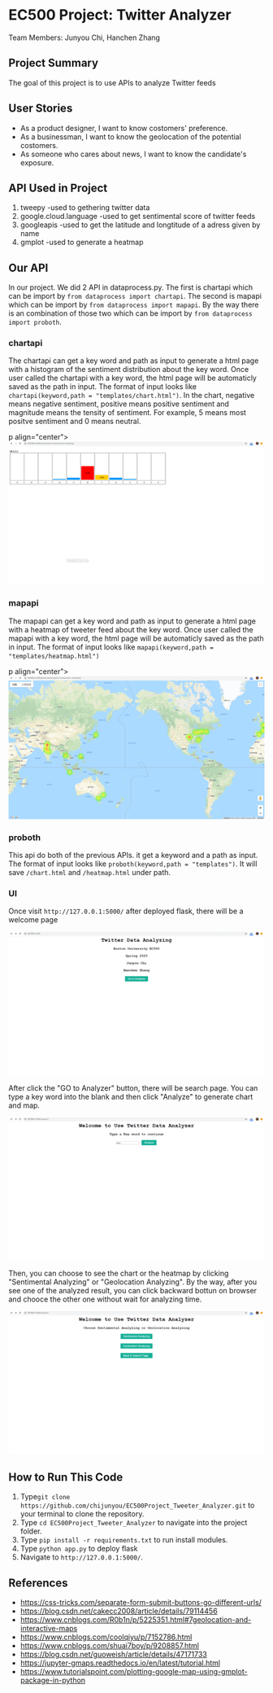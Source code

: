 # EC500 Project: Twitter Analyzer
Team Members: Junyou Chi, Hanchen Zhang

## Project Summary
The goal of this project is to use APIs to analyze Twitter feeds

## User Stories
- As a product designer, I want to know costomers' preference.
- As a businessman, I want to know the geolocation of the potential costomers.
- As someone who cares about news, I want to know the candidate's exposure.

## API Used in Project
1. tweepy -used to gethering twitter data
2. google.cloud.language -used to get sentimental score of twitter feeds
3. googleapis -used to get the latitude and longtitude of a adress given by name
4. gmplot -used to generate a heatmap

## Our API
In our project. We did 2 API in dataprocess.py. The first is chartapi which can be import by `from dataprocess import chartapi`. The second is mapapi which can be import by `from dataprocess import mapapi`. By the way there is an combination of those two which can be import by `from dataprocess import proboth`.

### chartapi
The chartapi can get a key word and path as input to generate a html page with a histogram of the sentiment distribution about the key word. Once user called the chartapi with a key word, the html page will be automaticly saved as the path in input. The format of input looks like `chartapi(keyword,path = "templates/chart.html")`. 
In the chart, negative means negative sentiment, positive means positive sentiment and magnitude means the tensity of sentiment. For example, 5 means most positve sentiment and 0 means neutral.

p align="center">   
<img src="https://github.com/chijunyou/EC500Project_Tweeter_Analyzer/blob/master/pictures/sentiment.png" /> 
</p> 

### mapapi
The mapapi can get a key word and path as input to generate a html page with a heatmap of tweeter feed about the key word. Once user called the mapapi with a key word, the html page will be automaticly saved as the path in input. The format of input looks like `mapapi(keyword,path = "templates/heatmap.html")`

p align="center">   
<img src="https://github.com/chijunyou/EC500Project_Tweeter_Analyzer/blob/master/pictures/heatmap.png" /> 
</p> 

### proboth
This api do both of the previous APIs. it get a keyword and a path as input. The format of input looks like `proboth(keyword,path = "templates")`. It will save `/chart.html` and `/heatmap.html` under path.



### UI
Once visit  `http://127.0.0.1:5000/` after deployed flask, there will be a welcome page

<p align="center">   
<img src="https://github.com/chijunyou/EC500Project_Tweeter_Analyzer/blob/master/pictures/welcome.png" /> 
</p> 

After click the "GO to Analyzer" button, there will be search page. You can type a key word into the blank and then click "Analyze" to generate chart and map.

<p align="center">   
<img src="https://github.com/chijunyou/EC500Project_Tweeter_Analyzer/blob/master/pictures/search.png" /> 
</p> 

Then, you can choose to see the chart or the heatmap by clicking "Sentimental Analyzing" or "Geolocation Analyzing". By the way, after you see one of the analyzed result, you can click backward bottun on browser and chooce the other one without wait for analyzing time.

<p align="center">   
<img src="https://github.com/chijunyou/EC500Project_Tweeter_Analyzer/blob/master/pictures/analyze%20choice.png" /> 
</p> 

## How to Run This Code
1. Type`git clone https://github.com/chijunyou/EC500Project_Tweeter_Analyzer.git` to your terminal to clone the repository.
2. Type `cd EC500Project_Tweeter_Analyzer` to navigate into the project folder.
3. Type `pip install -r requirements.txt` to run install modules.
4. Type `python app.py` to deploy flask
6. Navigate to `http://127.0.0.1:5000/`.

## References
* https://css-tricks.com/separate-form-submit-buttons-go-different-urls/
* https://blog.csdn.net/cakecc2008/article/details/79114456
* https://www.cnblogs.com/R0b1n/p/5225351.html#7geolocation-and-interactive-maps
* https://www.cnblogs.com/coolqiyu/p/7152786.html
* https://www.cnblogs.com/shuai7boy/p/9208857.html
* https://blog.csdn.net/guoweish/article/details/47171733
* https://jupyter-gmaps.readthedocs.io/en/latest/tutorial.html
* https://www.tutorialspoint.com/plotting-google-map-using-gmplot-package-in-python

